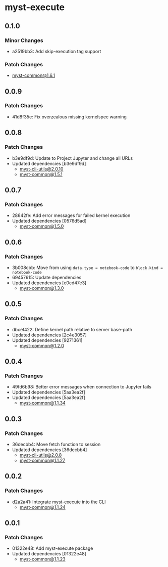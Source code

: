 # myst-execute

## 0.1.0

### Minor Changes

- a2519bb3: Add skip-execution tag support

### Patch Changes

- myst-common@1.6.1

## 0.0.9

### Patch Changes

- 41d8f35e: Fix overzealous missing kernelspec warning

## 0.0.8

### Patch Changes

- b3e9df9d: Update to Project Jupyter and change all URLs
- Updated dependencies [b3e9df9d]
  - myst-cli-utils@2.0.10
  - myst-common@1.5.1

## 0.0.7

### Patch Changes

- 28642fe: Add error messages for failed kernel execution
- Updated dependencies [0576d5ad]
  - myst-common@1.5.0

## 0.0.6

### Patch Changes

- 3b008cbb: Move from using `data.type = notebook-code` to `block.kind = notebook-code`
- 69457615: Update dependencies
- Updated dependencies [e0cd47e3]
  - myst-common@1.3.0

## 0.0.5

### Patch Changes

- dbcef422: Define kernel path relative to server base-path
- Updated dependencies [2c4e3057]
- Updated dependencies [9271361]
  - myst-common@1.2.0

## 0.0.4

### Patch Changes

- 49fd6b98: Better error messages when connection to Jupyter fails
- Updated dependencies [5aa3ea2f]
- Updated dependencies [5aa3ea2f]
  - myst-common@1.1.34

## 0.0.3

### Patch Changes

- 36decbb4: Move fetch function to session
- Updated dependencies [36decbb4]
  - myst-cli-utils@2.0.8
  - myst-common@1.1.27

## 0.0.2

### Patch Changes

- d2a2a41: Integrate myst-execute into the CLI
  - myst-common@1.1.24

## 0.0.1

### Patch Changes

- 01322e48: Add myst-execute package
- Updated dependencies [01322e48]
  - myst-common@1.1.23
